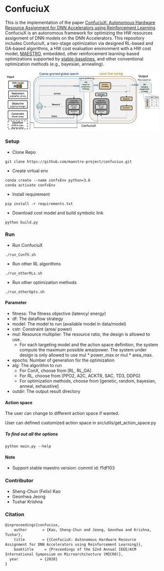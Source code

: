 # ConfuciuX #
This is the implementation of the paper [ConfuciuX: Autonomous Hardware Resource Assignment for DNN Accelerators using Reinforcement Learning](https://cpb-us-w2.wpmucdn.com/sites.gatech.edu/dist/c/332/files/2020/08/gamma_iccad2020.pdf). 
ConfuciuX is an autonomous framework for optimizing the HW resources assignment of DNN models on the DNN Accelerators. This repository includes ConfuciuX, 
a two-stage optimization via designed RL-based and GA-based algorithms, a HW cost evaluation environment with a HW cost model, [MAESTRO](http://maestro.ece.gatech.edu/), embedded, 
other reinforcement learning-based optimizations supported by [stable-baselines](https://github.com/hill-a/stable-baselines), 
and other conventional optimization methods (e.g., bayesian, annealing).

![ConfuciuX_Framework](./others/confuciux.jpg)


### Setup ###
* Clone Repo
```
git clone https://github.com/maestro-project/confuciux.git
```
* Create virtual env
```
conda create --name confxEnv python=3.6
conda activate confxEnv
```
* Install requirement
   
```
pip install -r requirements.txt
```

* Download cost model and build symbolic link
```
python build.py
```



### Run ###
* Run ConfuciuX
```
./run_ConfX.sh
```
* Run other RL algorithms
```
./run_otherRLs.sh
```
* Run other optimization methods
```
./run_otherOpts.sh
```

#### Parameter ####
* fitness: The fitness objective (latency/ energy)
* df: The dataflow strategy
* model: The model to run (available model in data/model)
* cstr: Constraint (area/ power)
* mul: Resource multiplier. The resource ratio, the design is allowed to use.
    * For each targeting model and the action space definition, the system compute the maximum possible area/power. The system under design is only allowed to use mul * power_max or mul * area_max.    
* epochs: Number of generation for the optimization
* alg: The algorithm to run
   * For ConX, choose from [RL, RL_GA]  
   * For RL, choose from [PPO2, A2C, ACKTR, SAC, TD3, DDPG]
   * For optimization methods, choose from [genetic, random, bayesian, anneal, exhaustive]
* outdir: The output result directory

#### Action space ####
The user can change to different action space if wanted.

User can defined customized action space in src/utils/get_action_space.py

##### To find out all the options
```
python main.py --help
```
#### Note ####
* Support stable maestro version: commit id: f1df103

### Contributor ###
* Sheng-Chun (Felix) Kao
* Geonhwa Jeong
* Tushar Krishna

### Citation ###
```
@inproceedings{confuciux,
    author       = {Kao, Sheng-Chun and Jeong, Geonhwa and Krishna, Tushar},
    title        = {{ConfuciuX: Autonomous Hardware Resource Assignment for DNN Accelerators using Reinforcement Learning}},
    booktitle     = {Proceedings of the 52nd Annual IEEE/ACM International Symposium on Microarchitecture (MICRO)},
  year          = {2020}
}
```


